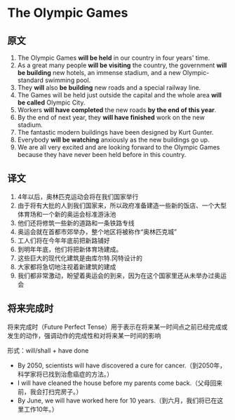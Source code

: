 # The Olympic Games

## 原文

1. The Olympic Games **will be held** in our country in four years' time.
2. As a great many people **will be visiting** the country, the government **will be building** new hotels, an immense stadium, and a new Olympic-standard swimming pool.
3. They **will** also **be building** new roads and a special railway line.
4. The Games will be held just outside the capital and the whole area **will be called** Olympic City.
5. Workers **will have completed** the new roads **by the end of this year**.
6. By the end of next year, they **will have finished** work on the new stadium.
7. The fantastic modern buildings have been designed by Kurt Gunter.
8. Everybody **will be watching** anxiously as the new buildings go up.
9. We are all very excited and are looking forward to the Olympic Games because they have never been held before in this country.

## 译文

1. 4年以后，奥林匹克运动会将在我们国家举行
2. 由于将有大批的人到我们国家来，所以政府准备建造一些新的饭店、一个大型体育场和一个新的奥运会标准游泳池
3. 他们还将修筑一些新的道路和一条铁路专线
4. 奥运会就在首都市郊举办，整个地区将被称作“奥林匹克城”
5. 工人们将在今年年底前把新路铺好
6. 到明年年底，他们将把新体育场建成。
7. 这些巨大的现代化建筑是由库尔特.冈特设计的
8. 大家都将急切地注视着新建筑的建成
9. 我们都非常激动，盼望着奥运会的到来，因为在这个国家里还从未举办过奥运会

## 将来完成时

将来完成时（Future Perfect Tense）用于表示在将来某一时间点之前已经完成或发生的动作，强调动作的完成性和对将来某一时间的影响  

形式：will/shall + have done  

- By 2050, scientists will have discovered a cure for cancer.（到2050年，科学家将已找到治愈癌症的方法。）
- I will have cleaned the house before my parents come back.（父母回来前，我会打扫完房子。）
- By June, we will have worked here for 10 years.（到六月，我们将已在这里工作10年。）
